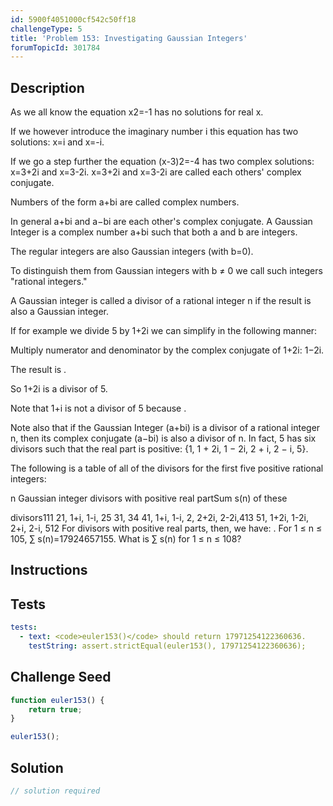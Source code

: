 ```yaml
---
id: 5900f4051000cf542c50ff18
challengeType: 5
title: 'Problem 153: Investigating Gaussian Integers'
forumTopicId: 301784
---
```


## Description
<section id='description'>
As we all know the equation x2=-1 has no solutions for real x.

If we however introduce the imaginary number i this equation has two solutions: x=i and x=-i.

If we go a step further the equation (x-3)2=-4 has two complex solutions: x=3+2i and x=3-2i.
x=3+2i and x=3-2i are called each others' complex conjugate.

Numbers of the form a+bi are called complex numbers.

In general a+bi and a−bi are each other's complex conjugate.
A Gaussian Integer is a complex number a+bi such that both a and b are integers.

The regular integers are also Gaussian integers (with b=0).

To distinguish them from Gaussian integers with b ≠ 0 we call such integers "rational integers."

A Gaussian integer is called a divisor of a rational integer n if the result is also a Gaussian integer.

If for example we divide 5 by 1+2i we can simplify  in the following manner:

Multiply numerator and denominator by the complex conjugate of 1+2i: 1−2i.

The result is
.

So 1+2i is a divisor of 5.

Note that 1+i is not a divisor of 5 because .

Note also that if the Gaussian Integer (a+bi) is a divisor of a rational integer n, then its complex conjugate (a−bi) is also a divisor of n.
In fact, 5 has six divisors such that the real part is positive: {1, 1 + 2i, 1 − 2i, 2 + i, 2 − i, 5}.

The following is a table of all of the divisors for the first five positive rational integers:

n Gaussian integer divisors
with positive real partSum s(n) of these

divisors111
21, 1+i, 1-i, 25
31, 34
41, 1+i, 1-i, 2, 2+2i, 2-2i,413
51, 1+2i, 1-2i, 2+i, 2-i, 512
For divisors with positive real parts, then, we have: .
For 1 ≤ n ≤ 105, ∑ s(n)=17924657155.
What is ∑ s(n) for 1 ≤ n ≤ 108?
</section>

## Instructions
<section id='instructions'>

</section>

## Tests
<section id='tests'>

```yml
tests:
  - text: <code>euler153()</code> should return 17971254122360636.
    testString: assert.strictEqual(euler153(), 17971254122360636);

```

</section>

## Challenge Seed
<section id='challengeSeed'>

<div id='js-seed'>

```js
function euler153() {
    return true;
}

euler153();
```

</div>



</section>

## Solution
<section id='solution'>

```js
// solution required
```

</section>
